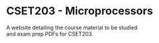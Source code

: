 # CSET203 - Microprocessors

A website detailing the course material to be studied
<br>
and exam prep PDFs for CSET203.